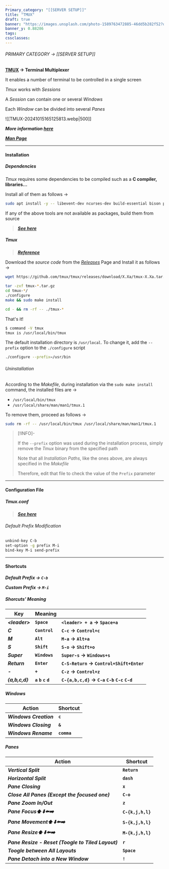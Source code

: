 ```yaml
---
Primary_category: "[[SERVER SETUP]]"
title: "TMUX"
draft: true
banner: "https://images.unsplash.com/photo-1589763472885-46dd5b282f52?q=80&w=1748&auto=format&fit=crop&ixlib=rb-4.0.3&ixid=M3wxMjA3fDB8MHxwaG90by1wYWdlfHx8fGVufDB8fHx8fA%3D%3D"
banner_y: 0.88286
tags: 
cssclasses:
---
```


###### PRIMARY CATEGORY → [[SERVER SETUP]]

**[TMUX](https://github.com/tmux/tmux) → Terminal Multiplexer**

It enables a number of terminal to be controlled in a single screen

*Tmux* works with *Sessions*

A *Session* can contain one or several *Windows*

Each *Window* can be divided into several *Panes*

![[TMUX-20241015165125813.webp|500]]

***More information [here](https://github.com/tmux/tmux/wiki)***

***[Man Page](https://man7.org/linux/man-pages/man1/tmux.1.html)***

---

#### Installation

##### Dependencies

*Tmux* requires some dependencies to be compiled such as a **C compiler, libraries...**

Install all of them as follows →

```bash
sudo apt install -y -- libevent-dev ncurses-dev build-essential bison pkg-config
```

If any of the above tools are not available as packages, build them from source

> ***[See here](https://github.com/tmux/tmux/wiki/Installing#building-dependencies)***

##### *Tmux*

> ***[Reference](https://github.com/tmux/tmux/wiki/Installing#from-source-tarball)***

Download the *source code* from the *[Releases](https://github.com/tmux/tmux/releases)* Page and Install it as follows →

```bash
wget https://github.com/tmux/tmux/releases/download/X.Xa/tmux-X.Xa.tar.gz
```

```bash
tar -zxf tmux-*.tar.gz
cd tmux-*/
./configure
make && sudo make install
```

```bash
cd - && rm -rf -- ./tmux-*
```

That's it!

```bash
$ command -V tmux
tmux is /usr/local/bin/tmux
```

The default installation directory is `/usr/local`. To change it, add the `--prefix` option to the `./configure` script

```bash
./configure --prefix=/usr/bin
```

###### Uninstallation

According to the *Makefile*, during installation via the `sudo make install` command, the installed files are →

- `/usr/local/bin/tmux`
- `/usr/local/share/man/man1/tmux.1`

To remove them, proceed as follows →

```bash
sudo rm -rf -- /usr/local/bin/tmux /usr/local/share/man/man1/tmux.1
```

> [!INFO]-
>
> If the `--prefix` option was used during the installation process, simply remove the *Tmux* binary from the specified path
>
> Note that all *Installation Paths*, like the ones above, are always specified in the *Makefile*
>
> Therefore, edit that file to check the value of the `Prefix` parameter
>

---

#### Configuration File

##### *Tmux.conf*

> ***[See here]()***

###### Default Prefix Modification

```bash title="~/.tmux.conf"
unbind-key C-b
set-option -g prefix M-i
bind-key M-i send-prefix
```

---

#### Shortcuts

***Default Prefix → `C-b`***

***Custom Prefix → `M-i`***

##### *Shorcuts' Meaning*

| **Key** | **Meaning** | |
| --- | --- | --- |
| ***\<leader\>*** | **`Space`** | **`<leader> + a` → `Space+a`** |
| ***C*** | **`Control`** | **`C-c` → `Control+c`** |
| ***M*** | **`Alt`** | **`M-a` → `Alt+a`** |
| ***S*** | **`Shift`** | **`S-o` → `Shift+o`**  |
| ***Super*** | **`Windows`** | **`Super-s` → `Windows+s`** |
| ***Return*** | **`Enter`** | **`C-S-Return` → `Control+Shift+Enter`** |
| ***-*** | **`+`** | **`C-z` → `Control+z`** |
| ***{a,b,c,d}*** | **`a` `b` `c` `d`** | **`C-{a,b,c,d}` → `C-a` `C-b` `C-c` `C-d`** |

#####  *Windows*

| **Action** | **Shortcut** |
| --- | --- |
| ***Windows Creation*** | **`c`** |
| ***Windows Closing*** | **`&`** |
| ***Windows Rename*** | **`comma`** |

##### *Panes*

| **Action** | **Shortcut** |
| --- | --- |
| ***Vertical Split*** | **`Return`** |
| ***Horizontal Split*** | **`dash`** |
| ***Pane Closing*** | **`x`** |
| ***Close All Panes (Except the focused one)*** | **`C-o`** |
| ***Pane Zoom In/Out*** | **`z`** |
| ***Pane Focus⬆️⬇️⬅️➡️*** | **`C-{k,j,h,l}`** |
| ***Pane Movement⬆️⬇️⬅️➡️*** | **`S-{k,j,h,l}`** |
| ***Pane Resize⬆️⬇️⬅️➡️*** | **`M-{k,j,h,l}`** |
| ***Pane Resize - Reset (Toogle to Tiled Layout)*** | **`r`** |
| ***Toogle between All Layouts*** | **`Space`** |
| ***Pane Detach into a New Window*** | **`!`** |

